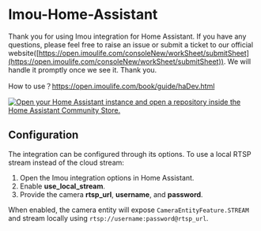# Imou-Home-Assistant

Thank you for using Imou integration for Home Assistant. If you have any questions, please feel free to raise an issue or submit a ticket to our official website([https://open.imoulife.com/consoleNew/workSheet/submitSheet](https://open.imoulife.com/consoleNew/workSheet/submitSheet)). We will handle it promptly once we see it. Thank you.

How to use？https://open.imoulife.com/book/guide/haDev.html

[![Open your Home Assistant instance and open a repository inside the Home Assistant Community Store.](https://my.home-assistant.io/badges/hacs_repository.svg)](https://my.home-assistant.io/redirect/hacs_repository/?owner=Imou-OpenPlatform&repository=https%3A%2F%2Fgithub.com%2FImou-OpenPlatform%2FImou-Home-Assistant.git)

## Configuration

The integration can be configured through its options. To use a local RTSP stream instead of the cloud stream:

1. Open the Imou integration options in Home Assistant.
2. Enable **use_local_stream**.
3. Provide the camera **rtsp_url**, **username**, and **password**.

When enabled, the camera entity will expose `CameraEntityFeature.STREAM` and stream locally using `rtsp://username:password@rtsp_url`.
